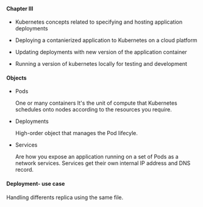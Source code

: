 #### Chapter III

- Kubernetes concepts related to specifying and hosting application deployments

- Deploying a contanierized application to Kubernetes on a cloud platform

- Updating deployments with new version of the application container

- Running a version of kubernetes locally for testing and development


#### Objects

- Pods

	One or many containers
	It's the unit of compute that Kubernetes schedules onto nodes according to the resources you require.
	

- Deployments

	High-order object that manages the Pod lifecyle.


- Services

	Are how you expose an application running on a set of Pods as a network services.
	Services get their own internal IP address and DNS record.

#### Deployment- use case

Handling differents replica using the same file.



	

